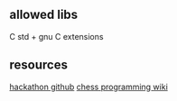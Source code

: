 ## allowed libs
C std + gnu C extensions

## resources

[hackathon github](https://github.com/codam-coding-college/chess-hackathon)
[chess programming wiki](https://chessprogramming.org)
